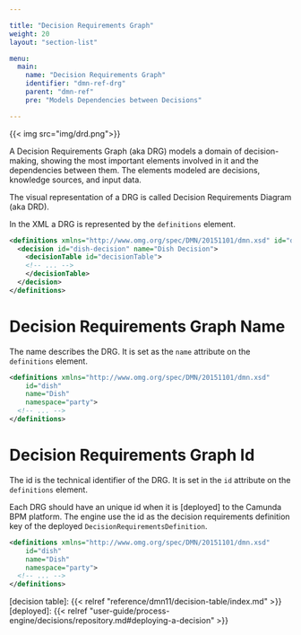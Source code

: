 ```yaml
---

title: "Decision Requirements Graph"
weight: 20
layout: "section-list"

menu:
  main:
    name: "Decision Requirements Graph"
    identifier: "dmn-ref-drg"
    parent: "dmn-ref"
    pre: "Models Dependencies between Decisions"

---
```


{{< img src="img/drd.png">}}

A Decision Requirements Graph (aka DRG) models a domain of decision-making, showing the most important elements involved in it and the dependencies
between them. The elements modeled are decisions, knowledge sources, and input data.

The visual representation of a DRG is called Decision Requirements Diagram (aka DRD).

In the XML a DRG is represented by the `definitions` element.

```xml
<definitions xmlns="http://www.omg.org/spec/DMN/20151101/dmn.xsd" id="dish" name="Desired Dish" namespace="party">
  <decision id="dish-decision" name="Dish Decision">
    <decisionTable id="decisionTable">
    <!-- ... -->
    </decisionTable>
  </decision>
</definitions>
```

# Decision Requirements Graph Name

The name describes the DRG. It is set as the `name` attribute on the `definitions` element.


```xml
<definitions xmlns="http://www.omg.org/spec/DMN/20151101/dmn.xsd"
    id="dish"
    name="Dish"
    namespace="party">
  <!-- ... -->
</definitions>
```

# Decision Requirements Graph Id

The id is the technical identifier of the DRG. It is set in the `id` attribute on the `definitions` element.

Each DRG should have an unique id when it is [deployed] to the Camunda BPM
platform. The engine use the id as the decision requirements definition key of the deployed
`DecisionRequirementsDefinition`.

```xml
<definitions xmlns="http://www.omg.org/spec/DMN/20151101/dmn.xsd"
    id="dish"
    name="Dish"
    namespace="party">
  <!-- ... -->
</definitions>
```

[decision table]: {{< relref "reference/dmn11/decision-table/index.md" >}}
[deployed]: {{< relref "user-guide/process-engine/decisions/repository.md#deploying-a-decision" >}}
